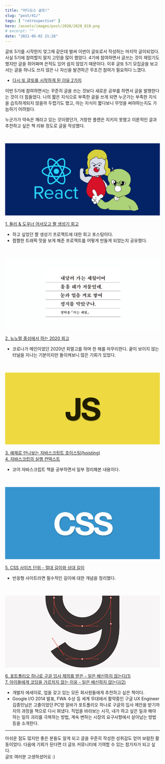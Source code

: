 ```yaml
---
title: "아디오스 글또!"  
slug: "post/41/"
tags: [ "retrospective" ]
hero: /assets/images/post/2020/2020_019.png  
# excerpt: ""  
date: "2021-05-02 21:26"
---  
```



글또 5기를 시작한지 엊그제 같은데 벌써 이번이 글또로서 작성하는 마지막 글이되었다. 사실 5기에 참여할지 말지 고민을 많이 했었다. 4기에 참여하면서 글쓰는 것이 재밌기도 했지만 글을 쥐어짜며 쓴적도 있어 쉽지 않았기 때문이다. 이후 글또 5기 모집글을 보고서는 글을 하나도 쓰지 않은 나 자신을 발견하곤 무조건 참여가 필요하다 느꼈다.  

- [다시 또 글또를 시작하게 된 이유 2가지](http://baek.dev/post/29/)  

이번 5기에 참여하면서는 꾸준히 글을 쓰는 것보다 새로운 공부를 하면서 글을 발행한다는 것이 더 힘들었다. 나의 짧은 지식으로 부족한 글을 쓰게 되면 누군가는 부족한 지식을 습득하게되지 않을까 두렵기도 했고, 아는 지식이 짧다보니 무엇을 써야하는지도 가늠하기 어려웠다.  

누군가가 약속은 깨라고 있는 것이랬던가, 거창한 플랜은 지키지 못했고 이론적인 글과 추천하고 싶은 책 리뷰 정도로 글을 작성했다.   


  
<br/><br/>
<a href="http://baek.dev/post/34/"><img src="/assets/images/post/2020/2020_033.png"/></a><br/>  

[1. 둘리 & 도우너 어서오고 짤 생성기 회고](http://baek.dev/post/33/)  
- 하고 싶었던 짤 생성기 프로젝트에 대한 회고 포스팅이다.  
- 짭짤한 트래픽 맛을 보게 해준 프로젝트를 어떻게 만들게 되었는지 공유했다.  


<br/><br/>
<a href="http://baek.dev/post/34/"><img src="/assets/images/post/2020/2020_034.png"/></a><br/>

[2. 뉴노멀 중심에서 하는 2020 회고](http://baek.dev/post/34/)  
- 코로나가 메인이었던 2020년 회멀고를 하며 한 해를 마무리한다. 끝이 보이지 않는 터널을 지나는 기분이지만 돌이켜보니 많은 기회가 있었다.  


<br/><br/>
<a href="http://baek.dev/post/34/"><img src="/assets/images/post/2021/2021_035.png"/></a><br/>

[3. 예제로 만나보는 자바스크립트 호이스팅(hoisting)](http://baek.dev/post/36/)  
[4. 자바스크립의 실행 컨텍스트](http://baek.dev/post/37/)  
- 코어 자바스크립트 책을 공부하면서 일부 정리해본 내용이다.  


<br/><br/>
<a href="http://baek.dev/post/34/"><img src="/assets/images/post/2021/2021_038.png"/></a><br/>

[5. CSS 사이즈 단위 - 절대 길이와 상대 길이](http://baek.dev/post/38/)  
- 반응형 사이트라면 필수적인 길이에 대한 개념을 정리했다.  


<br/><br/>
<a href="http://baek.dev/post/34/"><img src="/assets/images/post/2021/2021_039.png"/></a><br/>

[6. 포트폴리오 하나로 구글 입사 제의를 받은 - 일은 배신하지 않는다(1)](http://baek.dev/post/39/)  
[7. 아이들에게 코딩을 가르치지 않는 이유 - 일은 배신하지 않는다(2)](http://baek.dev/post/40/)  
- 개발자 에세이로, 업을 갖고 있는 모든 회사원들에게 추천하고 싶은 책이다.  
- Google I/O 2014 발표, FWA 수상 등 세계 무대에서 활약중인 구글 UX Engineer 김종민님은 고졸이었던 PC방 알바가 포트폴리오 하나로 구글의 입사 제안을 받기까지의 과정을 책으로 다시 펴냈다. 직업을 바라보는 시각, 내가 하고 싶은 일과 해야하는 일의 괴리를 극복하는 방법, 계속 변하는 시장의 요구사항에서 살아남는 방법 등을 소개한다.   


---  

아쉬운 점도 많지만 좋은 분들도 알게 되고 글을 꾸준히 작성한 성취감도 얻어 보람찬 활동이었다. 다음에 기회가 된다면 더 글또 커뮤니티에 기여할 수 있는 참가자가 되고 싶다.  
글또 여러분 고생하셨어요 :)  

